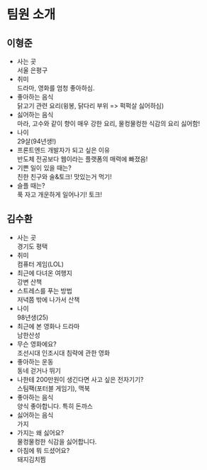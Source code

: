 # 팀원 소개
## 이형준
- 사는 곳<br/>
서울 은평구
- 취미<br/>
드라마, 영화를 엄청 좋아하심.
- 좋아하는 음식<br/>
닭고기 관련 요리(윙봉, 닭다리 부위 => 퍽퍽살 싫어하심)
- 싫어하는 음식<br/>
마라, 고수와 같이 향이 매우 강한 요리, 물컹물컹한 식감의 요리 싫어함!
- 나이<br/>
29살(94년생!)
- 프론트엔드 개발자가 되고 싶은 이유<br/>
반도체 전공보다 웹이라는 플랫폼의 매력에 빠졌음!
- 기쁜 일이 있을 때는?<br/>
친한 친구와 술&토크! 맛있는거 먹기!
- 슬플 때는?<br/>
푹 자고 개운하게 일어나기! 토크!

## 김수환
- 사는 곳<br/>
경기도 평택
- 취미<br/>
컴퓨터 게임(LOL)
- 최근에 다녀온 여행지<br/>
강변 산책
- 스트레스를 푸는 방법<br/>
저녁쯤 밖에 나가서 산책
- 나이<br/>
98년생(25)
- 최근에 본 영화나 드라마<br/>
남한산성
- 무슨 영화에요?<br/>
조선시대 인조시대 침략에 관한 영화
- 좋아하는 운동<br/>
동네 걷거나 뛰기 
- 나한테 200만원이 생긴다면 사고 싶은 전자기기?<br/>
스팀팩(포터블 게임기), 맥북
- 좋아하는 음식<br/>
양식 좋아합니다. 특히 돈까스
- 싫어하는 음식<br/>
가지
- 가지는 왜 싫어요?<br/>
물컹물컹한 식감을 싫어합니다.
- 아침에 뭐 드셨어요?<br/>
돼지김치찜 

